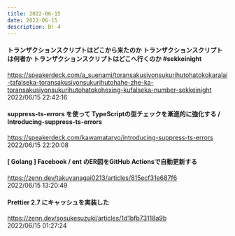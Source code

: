```yaml
---
title: 2022-06-15
date: 2022-06-15
description: B! 4
---
```


#### トランザクションスクリプトはどこから来たのか トランザクションスクリプトは何者か トランザクションスクリプトはどこへ行くのか #sekkeinight
https://speakerdeck.com/a_suenami/toransakusiyonsukurihutohatokokaralai-tafalseka-toransakusiyonsukurihutohahe-zhe-ka-toransakusiyonsukurihutohatokohexing-kufalseka-number-sekkeinight<br>
2022/06/15 22:42:16<br>


#### suppress-ts-errors を使って TypeScriptの型チェックを漸進的に強化する / Introducing-suppress-ts-errors
https://speakerdeck.com/kawamataryo/introducing-suppress-ts-errors<br>
2022/06/15 22:20:08<br>


#### [ Golang ] Facebook / ent のER図をGitHub Actionsで自動更新する
https://zenn.dev/takuyanagai0213/articles/815ecf31e687f6<br>
2022/06/15 13:20:49<br>


#### Prettier 2.7 にキャッシュを実装した
https://zenn.dev/sosukesuzuki/articles/1d1bfb73118a9b<br>
2022/06/15 01:27:24<br>


